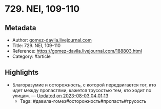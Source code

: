 # 729. NEI, 109-110

## Metadata
- Author: [gomez-davila.livejournal.com]()
- Title: 729. NEI, 109-110
- Reference: https://gomez-davila.livejournal.com/188803.html
- Category: #article

## Highlights
- Благоразумие и осторожность, с которой передвигается тот, кто идет между пропастями, кажется трусостью тем, кто ходит по улицам. — [Updated on 2023-08-03 04:01:13](https://hyp.is/PcSrajGZEe6TPatIS3wW3A/gomez-davila.livejournal.com/188803.html)
   - Tags: #давила-гомез#осторожность#пропасть#трусость
